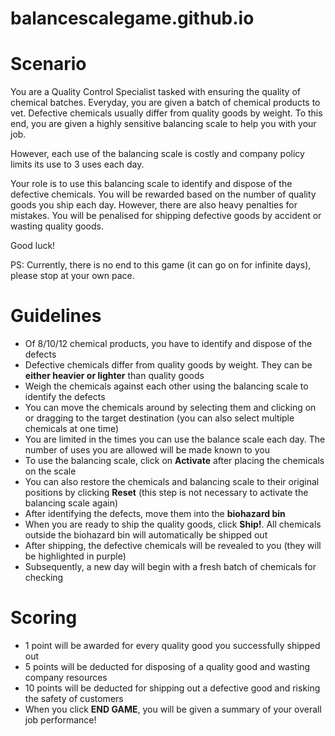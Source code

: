 # balancescalegame.github.io

# Scenario
You are a Quality Control Specialist tasked with ensuring the quality of chemical batches. Everyday, you are given a batch of chemical products to vet. 
Defective chemicals usually differ from quality goods by weight. To this end, you are given a highly sensitive balancing scale to help you with your job.  

However, each use of the balancing scale is costly and company policy limits its use to 3 uses each day.  

Your role is to use this balancing scale to identify and dispose of the defective chemicals. You will be rewarded based on the number of quality goods you ship each day.
However, there are also heavy penalties for mistakes. You will be penalised for shipping defective goods by accident or wasting quality goods.  

Good luck!

PS: Currently, there is no end to this game (it can go on for infinite days), please stop at your own pace.

# Guidelines
- Of 8/10/12 chemical products, you have to identify and dispose of the defects
- Defective chemicals differ from quality goods by weight. They can be **either heavier or lighter** than quality goods
- Weigh the chemicals against each other using the balancing scale to identify the defects
- You can move the chemicals around by selecting them and clicking on or dragging to the target destination (you can also select multiple chemicals at one time)
- You are limited in the times you can use the balance scale each day. The number of uses you are allowed will be made known to you
- To use the balancing scale, click on **Activate** after placing the chemicals on the scale
- You can also restore the chemicals and balancing scale to their original positions by clicking **Reset** (this step is not necessary to activate the balancing scale again)
- After identifying the defects, move them into the **biohazard bin**
- When you are ready to ship the quality goods, click **Ship!**. All chemicals outside the biohazard bin will automatically be shipped out
- After shipping, the defective chemicals will be revealed to you (they will be highlighted in purple) 
- Subsequently, a new day will begin with a fresh batch of chemicals for checking

# Scoring
- 1 point will be awarded for every quality good you successfully shipped out
- 5 points will be deducted for disposing of a quality good and wasting company resources
- 10 points will be deducted for shipping out a defective good and risking the safety of customers
- When you click **END GAME**, you will be given a summary of your overall job performance!

